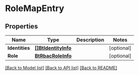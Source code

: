 # RoleMapEntry

## Properties

Name | Type | Description | Notes
------------ | ------------- | ------------- | -------------
**Identities** | [**[]BtIdentityInfo**](BTIdentityInfo.md) |  | [optional] 
**Role** | [**BtRbacRoleInfo**](BTRbacRoleInfo.md) |  | [optional] 

[[Back to Model list]](../README.md#documentation-for-models) [[Back to API list]](../README.md#documentation-for-api-endpoints) [[Back to README]](../README.md)



